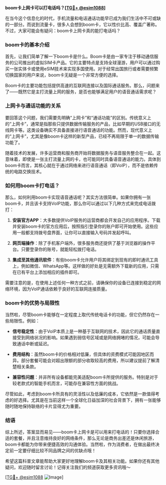 **boom卡上网卡可以打电话吗？[[TG💪+ @esim1088](https://t.me/s/esim1088)]**

在当今这个信息化的时代，手机流量和电话通话功能早已成为我们生活中不可或缺的一部分。而说到流量卡，很多人会想到boom卡，它以性价比高、覆盖广著称。不过，大家可能会有疑问：boom卡上网卡真的能打电话吗？

### boom卡的基本介绍

首先，让我们简单了解一下boom卡是什么。Boom卡是由一家专注于移动通信服务的公司推出的虚拟SIM卡产品。它的主要特点是支持全球漫游，用户可以通过购买一张实体卡或使用eSIM技术来实现多国使用。对于经常出国旅行或者需要频繁切换国家的用户来说，boom卡无疑是一个非常方便的选择。

Boom卡的主要功能包括提供高速的互联网连接以及国际通话服务。那么，问题来了——既然它是主打流量上网的服务，是否也能够满足用户的语音通话需求呢？

### 上网卡与通话功能的关系

要回答这个问题，我们需要先明确“上网卡”和“通话功能”的区别。传统意义上的“上网卡”，通常是指那些只提供数据传输服务的产品，比如早期的USB接口的无线网卡等。这类设备确实不具备直接进行语音通话的功能。然而，现代意义上的“上网卡”，尤其是像boom卡这样的新型产品，已经不再局限于单一的数据传输功能了。

随着技术的发展，许多运营商和服务商开始将数据服务与语音服务整合在一起。这意味着，即使是一张主打流量上网的卡，也可能同时具备语音通话的能力。具体到boom卡而言，其核心就在于通过网络来进行语音通话（即VoIP），而不是依赖传统的电路交换技术。

### 如何用boom卡打电话？

那么，如何利用boom卡实现语音通话呢？其实方法很简单。如果你拥有一张boom卡，并且该卡支持VoIP功能，那么你可以通过以下几种方式来完成电话拨打：

1. **安装官方APP**：大多数提供VoIP服务的运营商都会开发自己的应用程序。下载并安装boom卡的官方应用后，按照指引登录你的账户即可开始使用。这些应用一般都支持拨号盘界面，让你可以直接输入号码并发起呼叫。
   
2. **网页端操作**：除了手机客户端外，很多服务商还提供了基于浏览器的操作平台。只要登录你的账号，就能轻松拨打电话。
   
3. **集成至其他通讯软件**：有些boom卡允许用户将其绑定到现有的即时通讯工具上，例如微信、WhatsApp等。这样做的好处是无需额外下载新的应用，只需在已有平台上添加相应的插件即可。

需要注意的是，在使用上述任何一种方式之前，请确保你的设备已连接到稳定的网络环境，因为VoIP通话依赖于良好的互联网连接质量。

### boom卡的优势与局限性

当然啦，尽管boom卡能够在一定程度上取代传统电话卡的功能，但它仍然存在一些局限性。例如：

- **信号稳定性**：由于VoIP本质上是一种基于互联网的技术，因此它的通话质量直接受到网络状况的影响。如果遇到弱信号区域或是网络拥堵的情况，可能会导致通话中断或延迟。
  
- **费用结构**：虽然boom卡的价格相对低廉，但具体的资费模式可能因地区而异。部分套餐可能会对超出限额的部分收取较高的费用，所以建议提前了解清楚相关条款。
  
- **兼容性问题**：并非所有设备都能完美适配boom卡所提供的服务。特别是对于较老款式的智能手机而言，可能存在兼容性方面的挑战。

尽管如此，考虑到boom卡所具有的灵活性以及低廉的成本，它依然是一款值得考虑的好选择。尤其是在当前这样一个全球化日益加深的社会背景下，拥有一张能够随时随地保持联络的卡片显得尤为重要。

### 结语

综上所述，答案显而易见——boom卡上网卡是可以用来打电话的！只要你选择合适的套餐，并且注意维持良好的网络条件，那么无论是商务出差还是休闲旅游，boom卡都能为你带来便捷高效的沟通体验。当然啦，作为消费者，在做出最终决定前一定要仔细比较不同品牌之间的优缺点哦！

希望这篇科普文章能帮助大家更好地理解boom卡及其相关功能。如果你还有其他疑问，欢迎随时留言讨论！记得关注我们的频道获取更多资讯哦～

[[TG💪+ @esim1088](https://t.me/s/esim1088) ![Image](https://i.postimg.cc/4NQfJmqS/Snipaste-2025-05-13-00-14-12.png)]